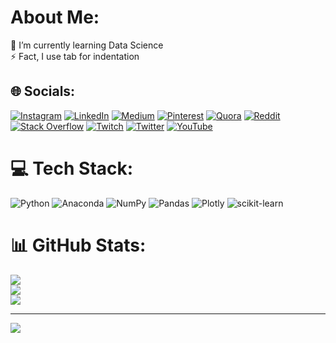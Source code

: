# About Me:
🌱 I’m currently learning Data Science<br>⚡ Fact, I use tab for indentation


## 🌐 Socials:
[![Instagram](https://img.shields.io/badge/Instagram-%23E4405F.svg?logo=Instagram&logoColor=white)](https://instagram.com/by.sedd) [![LinkedIn](https://img.shields.io/badge/LinkedIn-%230077B5.svg?logo=linkedin&logoColor=white)](https://linkedin.com/in/felippe-menezes-615436237) [![Medium](https://img.shields.io/badge/Medium-12100E?logo=medium&logoColor=white)](https://medium.com/@@4drade) [![Pinterest](https://img.shields.io/badge/Pinterest-%23E60023.svg?logo=Pinterest&logoColor=white)](https://pinterest.com/4drade) [![Quora](https://img.shields.io/badge/Quora-%23B92B27.svg?logo=Quora&logoColor=white)](https://quora.com/profile/Felippe-Menezes-2) [![Reddit](https://img.shields.io/badge/Reddit-%23FF4500.svg?logo=Reddit&logoColor=white)](https://reddit.com/user/NumpyFliss) [![Stack Overflow](https://img.shields.io/badge/-Stackoverflow-FE7A16?logo=stack-overflow&logoColor=white)](https://stackoverflow.com/users/16122096) [![Twitch](https://img.shields.io/badge/Twitch-%239146FF.svg?logo=Twitch&logoColor=white)](https://twitch.tv/numpyfliss) [![Twitter](https://img.shields.io/badge/Twitter-%231DA1F2.svg?logo=Twitter&logoColor=white)](https://twitter.com/Felippe22770579) [![YouTube](https://img.shields.io/badge/YouTube-%23FF0000.svg?logo=YouTube&logoColor=white)](https://youtube.com/c/@felippemenezes6490) 

# 💻 Tech Stack:
![Python](https://img.shields.io/badge/python-3670A0?style=flat&logo=python&logoColor=ffdd54) ![Anaconda](https://img.shields.io/badge/Anaconda-%2344A833.svg?style=flat&logo=anaconda&logoColor=white) ![NumPy](https://img.shields.io/badge/numpy-%23013243.svg?style=flat&logo=numpy&logoColor=white) ![Pandas](https://img.shields.io/badge/pandas-%23150458.svg?style=flat&logo=pandas&logoColor=white) ![Plotly](https://img.shields.io/badge/Plotly-%233F4F75.svg?style=flat&logo=plotly&logoColor=white) ![scikit-learn](https://img.shields.io/badge/scikit--learn-%23F7931E.svg?style=flat&logo=scikit-learn&logoColor=white)
# 📊 GitHub Stats:
![](https://github-readme-stats.vercel.app/api?username=l0p0v&theme=dark&hide_border=false&include_all_commits=true&count_private=true)<br/>
![](https://github-readme-streak-stats.herokuapp.com/?user=l0p0v&theme=dark&hide_border=false)<br/>
![](https://github-readme-stats.vercel.app/api/top-langs/?username=l0p0v&theme=dark&hide_border=false&include_all_commits=true&count_private=true&layout=compact)

---
[![](https://visitcount.itsvg.in/api?id=l0p0v&icon=0&color=12)](https://visitcount.itsvg.in)

<!-- Proudly created with GPRM ( https://gprm.itsvg.in ) -->
